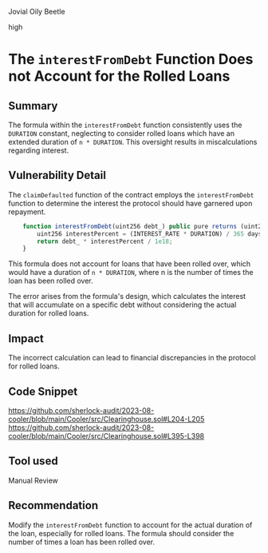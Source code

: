 Jovial Oily Beetle

high

# The `interestFromDebt` Function Does not Account for the Rolled Loans
## Summary
The formula within the `interestFromDebt` function consistently uses the `DURATION` constant, neglecting to consider rolled loans which have an extended duration of `n * DURATION`. This oversight results in miscalculations regarding interest.

## Vulnerability Detail
The `claimDefaulted` function of the contract employs the `interestFromDebt` function to determine the interest the protocol should have garnered upon repayment.

```javascript
    function interestFromDebt(uint256 debt_) public pure returns (uint256) {
        uint256 interestPercent = (INTEREST_RATE * DURATION) / 365 days;
        return debt_ * interestPercent / 1e18;
    }
```

This formula does not account for loans that have been rolled over, which would have a duration of `n * DURATION`, where n is the number of times the loan has been rolled over.

The error arises from the formula's design, which calculates the interest that will accumulate on a specific debt without considering the actual duration for rolled loans.

## Impact
The incorrect calculation can lead to financial discrepancies in the protocol for rolled loans.

## Code Snippet
https://github.com/sherlock-audit/2023-08-cooler/blob/main/Cooler/src/Clearinghouse.sol#L204-L205
https://github.com/sherlock-audit/2023-08-cooler/blob/main/Cooler/src/Clearinghouse.sol#L395-L398

## Tool used
Manual Review

## Recommendation
Modify the `interestFromDebt` function to account for the actual duration of the loan, especially for rolled loans. The formula should consider the number of times a loan has been rolled over.